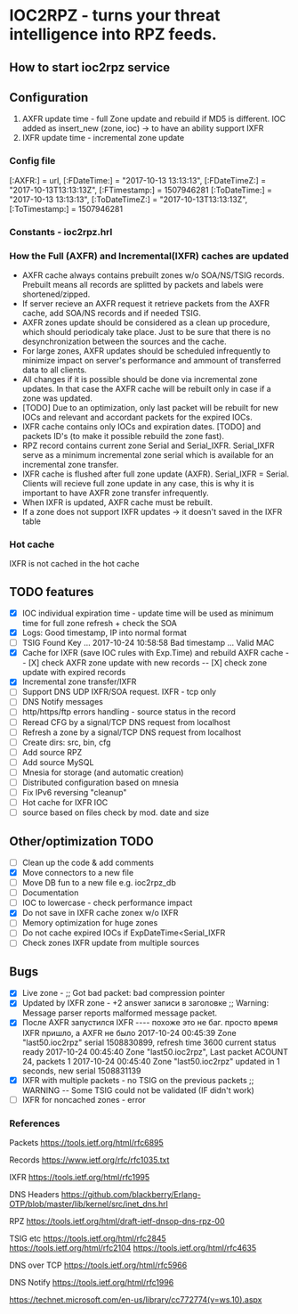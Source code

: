 #  IOC2RPZ - turns your threat intelligence into RPZ feeds.

## How to start ioc2rpz service

## Configuration
1. AXFR update time - full Zone update and rebuild if MD5 is different. IOC added as insert_new (zone, ioc) -> to have an ability support IXFR
2. IXFR update time - incremental zone update
### Config file

[:AXFR:] = url,
[:FDateTime:] = "2017-10-13 13:13:13", [:FDateTimeZ:] = "2017-10-13T13:13:13Z", [:FTimestamp:] = 1507946281
[:ToDateTime:] = "2017-10-13 13:13:13", [:ToDateTimeZ:] = "2017-10-13T13:13:13Z", [:ToTimestamp:] = 1507946281

### Constants - ioc2rpz.hrl


### How the Full (AXFR) and Incremental(IXFR) caches are updated
- AXFR cache always contains prebuilt zones w/o SOA/NS/TSIG records. Prebuilt means all records are splitted by packets and labels were shortened/zipped.
- If server recieve an AXFR request it retrieve packets from the AXFR cache, add SOA/NS records and if needed TSIG.
- AXFR zones update should be considered as a clean up procedure, which should periodicaly take place. Just to be sure that there is no desynchronization between the sources and the cache.
- For large zones, AXFR updates should be scheduled infrequently to minimize impact on server's performance and ammount of transferred data to all clients.
- All changes if it is possible should be done via incremental zone updates. In that case the AXFR cache will be rebuilt only in case if a zone was updated.
- [TODO] Due to an optimization, only last packet will be rebuilt for new IOCs and relevant and accordant packets for the expired IOCs.
- IXFR cache contains only IOCs and expiration dates. [TODO] and packets ID's (to make it possible rebuild the zone fast).
- RPZ record contains current zone Serial and Serial_IXFR. Serial_IXFR serve as a minimum incremental zone serial which is available for an incremental zone transfer.
- IXFR cache is flushed after full zone update (AXFR). Serial_IXFR = Serial. Clients will recieve full zone update in any case, this is why it is important to have AXFR zone transfer infrequently.
- When IXFR is updated, AXFR cache must be rebuilt.
- If a zone does not support IXFR updates -> it doesn't saved in the IXFR table

### Hot cache
IXFR is not cached in the hot cache

## TODO features
- [x] IOC individual expiration time - update time will be used as minimum time for full zone refresh + check the SOA
- [x] Logs: Good timestamp, IP into normal format
- [ ] TSIG Found Key ... 2017-10-24 10:58:58 Bad timestamp ... Valid MAC
- [X] Cache for IXFR (save IOC rules with Exp.Time) and rebuild AXFR cache
-- [X] check AXFR zone update with new records
-- [X] check zone update with expired records
- [X] Incremental zone transfer/IXFR
- [ ] Support DNS UDP IXFR/SOA request. IXFR - tcp only
- [ ] DNS Notify messages
- [ ] http/https/ftp errors handling - source status in the record
- [ ] Reread CFG by a signal/TCP DNS request from localhost
- [ ] Refresh a zone by a signal/TCP DNS request from localhost
- [ ] Create dirs: src, bin, cfg
- [ ] Add source RPZ
- [ ] Add source MySQL
- [ ] Mnesia for storage (and automatic creation)
- [ ] Distributed configuration based on mnesia
- [ ] Fix IPv6 reversing "cleanup"
- [ ] Hot cache for IXFR IOC
- [ ] source based on files check by mod. date and size

## Other/optimization TODO
- [ ] Clean up the code & add comments
- [X] Move connectors to a new file
- [ ] Move DB fun to a new file e.g. ioc2rpz_db
- [ ] Documentation
- [ ] IOC to lowercase - check performance impact
- [x] Do not save in IXFR cache zonex w/o IXFR
- [ ] Memory optimization for huge zones
- [ ] Do not cache expired IOCs if ExpDateTime<Serial_IXFR
- [ ] Check zones IXFR update from multiple sources

## Bugs
- [x] Live zone - ;; Got bad packet: bad compression pointer
- [x] Updated by IXFR zone - +2 answer записи в заголовке ;; Warning: Message parser reports malformed message packet.
- [x] После AXFR запустился IXFR ---- похоже это не баг. просто время IXFR пришло, а AXFR не было
2017-10-24 00:45:39 Zone "last50.ioc2rpz" serial 1508830899, refresh time 3600 current status ready
2017-10-24 00:45:40 Zone "last50.ioc2rpz", Last packet ACOUNT 24, packets 1
2017-10-24 00:45:40 Zone "last50.ioc2rpz" updated in 1 seconds, new serial 1508831139
- [x] IXFR with multiple packets - no TSIG on the previous packets ;; WARNING -- Some TSIG could not be validated   (IF didn't work)
- [ ] IXFR for noncached zones - error

### References

Packets
https://tools.ietf.org/html/rfc6895

Records
https://www.ietf.org/rfc/rfc1035.txt

IXFR
https://tools.ietf.org/html/rfc1995

DNS Headers
https://github.com/blackberry/Erlang-OTP/blob/master/lib/kernel/src/inet_dns.hrl

RPZ
https://tools.ietf.org/html/draft-ietf-dnsop-dns-rpz-00

TSIG etc
https://tools.ietf.org/html/rfc2845
https://tools.ietf.org/html/rfc2104
https://tools.ietf.org/html/rfc4635

DNS over TCP
https://tools.ietf.org/html/rfc5966

DNS Notify
https://tools.ietf.org/html/rfc1996


https://technet.microsoft.com/en-us/library/cc772774(v=ws.10).aspx